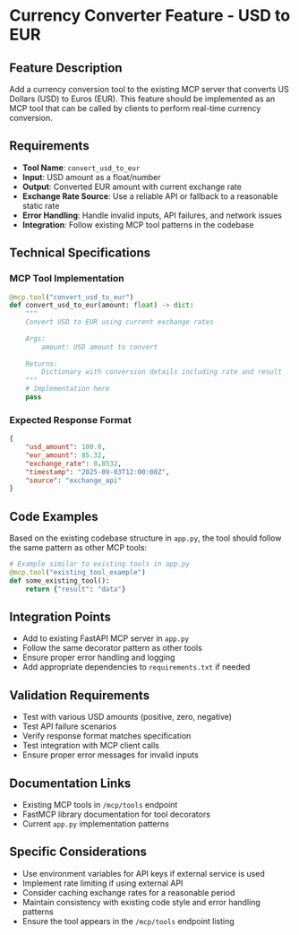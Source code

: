 # Currency Converter Feature - USD to EUR

## Feature Description
Add a currency conversion tool to the existing MCP server that converts US Dollars (USD) to Euros (EUR). This feature should be implemented as an MCP tool that can be called by clients to perform real-time currency conversion.

## Requirements
- **Tool Name**: `convert_usd_to_eur`
- **Input**: USD amount as a float/number
- **Output**: Converted EUR amount with current exchange rate
- **Exchange Rate Source**: Use a reliable API or fallback to a reasonable static rate
- **Error Handling**: Handle invalid inputs, API failures, and network issues
- **Integration**: Follow existing MCP tool patterns in the codebase

## Technical Specifications

### MCP Tool Implementation
```python
@mcp.tool("convert_usd_to_eur")
def convert_usd_to_eur(amount: float) -> dict:
    """
    Convert USD to EUR using current exchange rates
    
    Args:
        amount: USD amount to convert
        
    Returns:
        Dictionary with conversion details including rate and result
    """
    # Implementation here
    pass
```

### Expected Response Format
```json
{
    "usd_amount": 100.0,
    "eur_amount": 85.32,
    "exchange_rate": 0.8532,
    "timestamp": "2025-09-03T12:00:00Z",
    "source": "exchange_api"
}
```

## Code Examples
Based on the existing codebase structure in `app.py`, the tool should follow the same pattern as other MCP tools:

```python
# Example similar to existing tools in app.py
@mcp.tool("existing_tool_example")  
def some_existing_tool():
    return {"result": "data"}
```

## Integration Points
- Add to existing FastAPI MCP server in `app.py`
- Follow the same decorator pattern as other tools
- Ensure proper error handling and logging
- Add appropriate dependencies to `requirements.txt` if needed

## Validation Requirements
- Test with various USD amounts (positive, zero, negative)
- Test API failure scenarios
- Verify response format matches specification  
- Test integration with MCP client calls
- Ensure proper error messages for invalid inputs

## Documentation Links
- Existing MCP tools in `/mcp/tools` endpoint
- FastMCP library documentation for tool decorators
- Current `app.py` implementation patterns

## Specific Considerations
- Use environment variables for API keys if external service is used
- Implement rate limiting if using external API
- Consider caching exchange rates for a reasonable period
- Maintain consistency with existing code style and error handling patterns
- Ensure the tool appears in the `/mcp/tools` endpoint listing